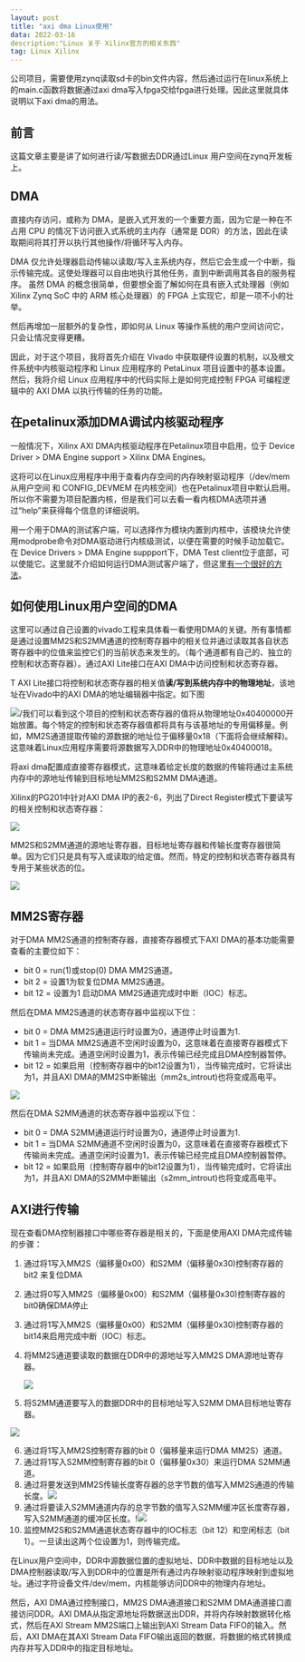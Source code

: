 ```yaml
---
layout: post
title: "axi dma Linux使用"
data: 2022-03-16
description:"Linux 关于 Xilinx官方的相关东西"
tag: Linux Xilinx
---
```


公司项目，需要使用zynq读取sd卡的bin文件内容，然后通过运行在linux系统上的main.c函数将数据通过axi dma写入fpga交给fpga进行处理。因此这里就具体说明以下axi dma的用法。

## 前言

这篇文章主要是讲了如何进行读/写数据去DDR通过Linux 用户空间在zynq开发板上。



## DMA

直接内存访问，或称为 DMA，是嵌入式开发的一个重要方面，因为它是一种在不占用 CPU 的情况下访问嵌入式系统的主内存（通常是 DDR）的方法，因此在读取期间将其打开以执行其他操作/将循环写入内存。 

DMA 仅允许处理器启动传输以读取/写入主系统内存，然后它会生成一个中断，指示传输完成。这使处理器可以自由地执行其他任务，直到中断调用其各自的服务程序。 虽然 DMA 的概念很简单，但要想全面了解如何在具有嵌入式处理器（例如 Xilinx Zynq SoC 中的 ARM 核心处理器）的 FPGA 上实现它，却是一项不小的壮举。

然后再增加一层额外的复杂性，即如何从 Linux 等操作系统的用户空间访问它，只会让情况变得更糟。 

因此，对于这个项目，我将首先介绍在 Vivado 中获取硬件设置的机制，以及根文件系统中内核驱动程序和 Linux 应用程序的 PetaLinux 项目设置中的基本设置。然后，我将介绍 Linux 应用程序中的代码实际上是如何完成控制 FPGA 可编程逻辑中的 AXI DMA 以执行传输的任务的功能。 



## 在petalinux添加DMA调试内核驱动程序

一般情况下，Xilinx AXI DMA内核驱动程序在Petalinux项目中启用，位于 Device Driver > DMA Engine support > Xilinx DMA Engines。

这将可以在Linux应用程序中用于查看内存空间的内存映射驱动程序（/dev/mem 从用户空间 和 CONFIG_DEVMEM 在内核空间）也在Petalinux项目中默认启用。所以你不需要为项目配置内核，但是我们可以去看一看内核DMA选项并通过“help”来获得每个信息的详细说明。

用一个用于DMA的测试客户端，可以选择作为模块内置到内核中，该模块允许使用modprobe命令对DMA驱动进行内核级测试，以便在需要的时候手动加载它。在 Device Drivers > DMA Engine suppport下，DMA Test client位于底部，可以使能它。这里就不介绍如何运行DMA测试客户端了，但这里[有一个很好的方法](https://www.kernel.org/doc/html/v4.15/driver-api/dmaengine/dmatest.html)。



## 如何使用Linux用户空间的DMA

这里可以通过自己设置的vivado工程来具体看一看使用DMA的关键。所有事情都是通过设置MM2S和S2MM通道的控制寄存器中的相关位并通过读取其各自状态寄存器中的位值来监控它们的当前状态来发生的。（每个通道都有自己的、独立的控制和状态寄存器）。通过AXI Lite接口在AXI DMA中访问控制和状态寄存器。

T AXI Lite接口将控制和状态寄存器的相关值**读/写到系统内存中的物理地址**，该地址在Vivado中的AXI DMA的地址编辑器中指定。如下图

![](/images/axi_dma/0.png)/我们可以看到这个项目的控制和状态寄存器的值将从物理地址0x40400000开始放置。每个特定的控制和状态寄存器值都将具有与该基地址的专用偏移量。例如，MM2S通道提取传输的源数据的地址位于偏移量0x18（下面将会继续解释)。这意味着Linux应用程序需要将源数据写入DDR中的物理地址0x40400018。

将axi dma配置成直接寄存器模式，这意味着给定长度的数据的传输将通过主系统内存中的源地址传输到目标地址MM2S和S2MM DMA通道。

Xilinx的PG201中针对AXI DMA IP的表2-6，列出了Direct Register模式下要读写的相关控制和状态寄存器：

![](/images/axi_dma/1.png)

MM2S和S2MM通道的源地址寄存器，目标地址寄存器和传输长度寄存器很简单。因为它们只是具有写入或读取的给定值。然而，特定的控制和状态寄存器具有专用于某些状态的位。

![](/images/axi_dma/2.png)

## MM2S寄存器

对于DMA MM2S通道的控制寄存器，直接寄存器模式下AXI DMA的基本功能需要查看的主要位如下：

- bit 0 = run(1)或stop(0)	DMA MM2S通道。
- bit 2 = 设置1为软复位DMA MM2S通道。
- bit 12 = 设置为1 启动DMA MM2S通道完成时中断（IOC）标志。

然后在DMA MM2S通道的状态寄存器中监视以下位：

- bit 0 = DMA MM2S通道运行时设置为0，通道停止时设置为1.
- bit 1 = 当DMA MM2S通道不空闲时设置为0，这意味着在直接寄存器模式下传输尚未完成。通道空闲时设置为1，表示传输已经完成且DMA控制器暂停。
- bit 12 = 如果启用（控制寄存器中的bit12设置为1），当传输完成时，它将读出为1，并且AXI DMA的MM2S中断输出（mm2s_introut)也将变成高电平。

![](/images/axi_dma/3.png)

然后在DMA S2MM通道的状态寄存器中监视以下位：

- bit 0 = DMA S2MM通道运行时设置为0，通道停止时设置为1.
- bit 1 = 当DMA S2MM通道不空闲时设置为0，这意味着在直接寄存器模式下传输尚未完成。通道空闲时设置为1，表示传输已经完成且DMA控制器暂停。
- bit 12 = 如果启用（控制寄存器中的bit12设置为1），当传输完成时，它将读出为1，并且AXI DMA的S2MM中断输出（s2mm_introut)也将变成高电平。

## AXI进行传输

现在查看DMA控制器接口中哪些寄存器是相关的，下面是使用AXI DMA完成传输的步骤：

1. 通过将1写入MM2S（偏移量0x00）和S2MM（偏移量0x30)控制寄存器的bit2 来复位DMA

2. 通过将0写入MM2S（偏移量0x00）和S2MM（偏移量0x30)控制寄存器的bit0确保DMA停止

3. 通过将1写入MM2S（偏移量0x00）和S2MM（偏移量0x30)控制寄存器的bit14来启用完成中断（IOC）标志。

4. 将MM2S通道要读取的数据在DDR中的源地址写入MM2S DMA源地址寄存器。

   ![](/images/axi_dma/4.png)

5. 将S2MM通道要写入的数据DDR中的目标地址写入S2MM DMA目标地址寄存器。

![](/images/axi_dma/5.png)

6. 通过将1写入MM2S控制寄存器的bit 0（偏移量来运行DMA MM2S）通道。
7. 通过将1写入S2MM控制寄存器的bit 0（偏移量0x30）来运行DMA S2MM通道。
8. 通过将要发送到MM2S传输长度寄存器的总字节数的值写入MM2S通道的传输长度。![](/images/axi_dma/6.png)
9. 通过将要读入S2MM通道内存的总字节数的值写入S2MM缓冲区长度寄存器，写入S2MM通道的缓冲区长度。!![](/images/axi_dma/7.png)
10. 监控MM2S和S2MM通道状态寄存器中的IOC标志（bit 12）和空闲标志（bit 1）。一旦读出这两个位设置为1，则传输完成。

在Linux用户空间中，DDR中源数据位置的虚拟地址、DDR中数据的目标地址以及DMA控制器读取/写入到DDR中的位置是所有通过内存映射驱动程序映射到虚拟地址。通过字符设备文件/dev/mem，内核能够访问DDR中的物理内存地址。

然后，AXI DMA通过控制接口，MM2S DMA通道接口和S2MM DMA通道接口直接访问DDR。AXI DMA从指定源地址将数据送出DDR，并将内存映射数据转化格式，然后在AXI Stream MM2S端口上输出到AXI Stream Data FIFO的输入。然后，AXI DMA在其AXI Stream Data FIFO输出返回的数据，将数据的格式转换成内存并写入DDR中的指定目标地址。



